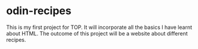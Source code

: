 # odin-recipes
This is my first project for TOP.
It will incorporate all the basics I have learnt about HTML.
The outcome of this project will be a website about different recipes.